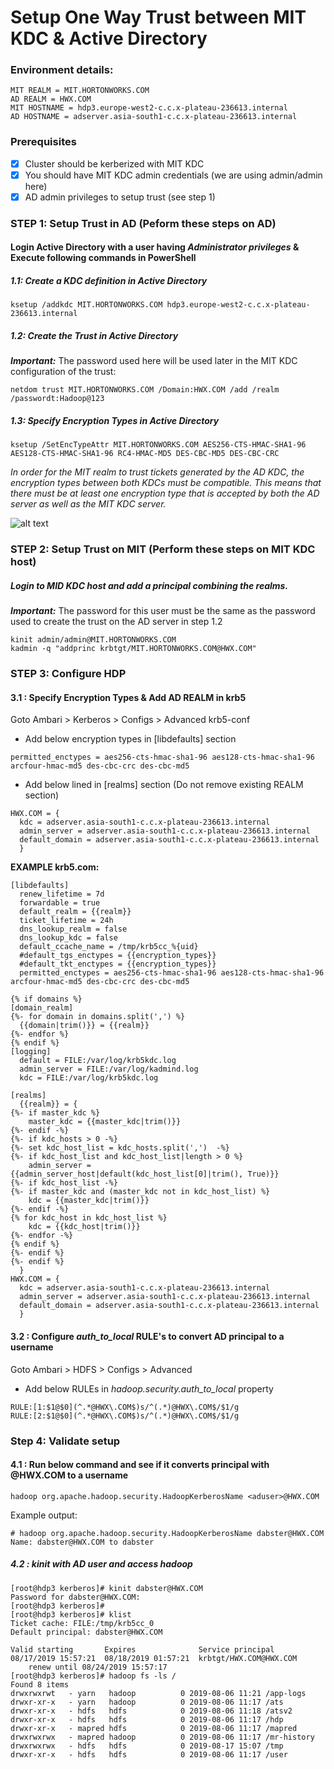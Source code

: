 # Setup One Way Trust between MIT KDC & Active Directory

### Environment details:
```
MIT REALM = MIT.HORTONWORKS.COM
AD REALM = HWX.COM
MIT HOSTNAME = hdp3.europe-west2-c.c.x-plateau-236613.internal
AD HOSTNAME = adserver.asia-south1-c.c.x-plateau-236613.internal
```

### Prerequisites
- [x] Cluster should be kerberized with MIT KDC
- [x] You should have MIT KDC admin credentials (we are using admin/admin here)
- [x] AD admin privileges to setup trust (see step 1)

### STEP 1: Setup Trust in AD (Peform these steps on AD)

#### Login Active Directory with a user having *Administrator privileges* & Execute following commands in PowerShell

 ##### 1.1: Create a KDC definition in Active Directory
```
ksetup /addkdc MIT.HORTONWORKS.COM hdp3.europe-west2-c.c.x-plateau-236613.internal
```

 ##### 1.2: Create the Trust in Active Directory
___Important:___ The password used here will be used later in the MIT KDC configuration of the trust:

```
netdom trust MIT.HORTONWORKS.COM /Domain:HWX.COM /add /realm /passwordt:Hadoop@123
```

 ##### 1.3: Specify Encryption Types in Active Directory
```
ksetup /SetEncTypeAttr MIT.HORTONWORKS.COM AES256-CTS-HMAC-SHA1-96 AES128-CTS-HMAC-SHA1-96 RC4-HMAC-MD5 DES-CBC-MD5 DES-CBC-CRC
```
_In order for the MIT realm to trust tickets generated by the AD KDC, the encryption types between both KDCs must be compatible. This means that there must be at least one encryption type that is accepted by both the AD server as well as the MIT KDC server._


![alt text](https://github.com/dabsterindia/LABs/blob/master/tmp/images/ad_powershell_setup_trust.png)

### STEP 2: Setup Trust on MIT (Perform these steps on MIT KDC host)

##### Login to MID KDC host and add a principal combining the realms.
___Important:___ The password for this user must be the same as the password used to create the trust on the AD server in step 1.2

```
kinit admin/admin@MIT.HORTONWORKS.COM
kadmin -q "addprinc krbtgt/MIT.HORTONWORKS.COM@HWX.COM"
```

### STEP 3: Configure HDP
 #### 3.1 : Specify Encryption Types & Add AD REALM in krb5

Goto Ambari > Kerberos > Configs > Advanced krb5-conf

- Add below encryption types in [libdefaults] section

```
permitted_enctypes = aes256-cts-hmac-sha1-96 aes128-cts-hmac-sha1-96 arcfour-hmac-md5 des-cbc-crc des-cbc-md5
```

- Add below lined in [realms] section (Do not remove existing REALM section)
```
HWX.COM = {
  kdc = adserver.asia-south1-c.c.x-plateau-236613.internal
  admin_server = adserver.asia-south1-c.c.x-plateau-236613.internal
  default_domain = adserver.asia-south1-c.c.x-plateau-236613.internal
  }
```

__EXAMPLE krb5.com:__
```
[libdefaults]
  renew_lifetime = 7d
  forwardable = true
  default_realm = {{realm}}
  ticket_lifetime = 24h
  dns_lookup_realm = false
  dns_lookup_kdc = false
  default_ccache_name = /tmp/krb5cc_%{uid}
  #default_tgs_enctypes = {{encryption_types}}
  #default_tkt_enctypes = {{encryption_types}}
  permitted_enctypes = aes256-cts-hmac-sha1-96 aes128-cts-hmac-sha1-96 arcfour-hmac-md5 des-cbc-crc des-cbc-md5

{% if domains %}
[domain_realm]
{%- for domain in domains.split(',') %}
  {{domain|trim()}} = {{realm}}
{%- endfor %}
{% endif %}
[logging]
  default = FILE:/var/log/krb5kdc.log
  admin_server = FILE:/var/log/kadmind.log
  kdc = FILE:/var/log/krb5kdc.log

[realms]
  {{realm}} = {
{%- if master_kdc %}
    master_kdc = {{master_kdc|trim()}}
{%- endif -%}
{%- if kdc_hosts > 0 -%}
{%- set kdc_host_list = kdc_hosts.split(',')  -%}
{%- if kdc_host_list and kdc_host_list|length > 0 %}
    admin_server = {{admin_server_host|default(kdc_host_list[0]|trim(), True)}}
{%- if kdc_host_list -%}
{%- if master_kdc and (master_kdc not in kdc_host_list) %}
    kdc = {{master_kdc|trim()}}
{%- endif -%}
{% for kdc_host in kdc_host_list %}
    kdc = {{kdc_host|trim()}}
{%- endfor -%}
{% endif %}
{%- endif %}
{%- endif %}
  }
HWX.COM = {
  kdc = adserver.asia-south1-c.c.x-plateau-236613.internal
  admin_server = adserver.asia-south1-c.c.x-plateau-236613.internal
  default_domain = adserver.asia-south1-c.c.x-plateau-236613.internal
  }
```

 #### 3.2 : Configure _auth_to_local_ RULE's to convert AD principal to a username

Goto Ambari > HDFS > Configs > Advanced

- Add below RULEs in _hadoop.security.auth_to_local_ property
```
RULE:[1:$1@$0](^.*@HWX\.COM$)s/^(.*)@HWX\.COM$/$1/g
RULE:[2:$1@$0](^.*@HWX\.COM$)s/^(.*)@HWX\.COM$/$1/g
```
### Step 4: Validate setup

 #### 4.1 : Run below command and see if it converts principal with @HWX.COM to a username
```
hadoop org.apache.hadoop.security.HadoopKerberosName <aduser>@HWX.COM
```

Example output:
```
# hadoop org.apache.hadoop.security.HadoopKerberosName dabster@HWX.COM
Name: dabster@HWX.COM to dabster
```
 ##### 4.2 : kinit with AD user and access hadoop
```
[root@hdp3 kerberos]# kinit dabster@HWX.COM
Password for dabster@HWX.COM:
[root@hdp3 kerberos]#
[root@hdp3 kerberos]# klist
Ticket cache: FILE:/tmp/krb5cc_0
Default principal: dabster@HWX.COM

Valid starting       Expires              Service principal
08/17/2019 15:57:21  08/18/2019 01:57:21  krbtgt/HWX.COM@HWX.COM
	renew until 08/24/2019 15:57:17
[root@hdp3 kerberos]# hadoop fs -ls /
Found 8 items
drwxrwxrwt   - yarn   hadoop          0 2019-08-06 11:21 /app-logs
drwxr-xr-x   - yarn   hadoop          0 2019-08-06 11:17 /ats
drwxr-xr-x   - hdfs   hdfs            0 2019-08-06 11:18 /atsv2
drwxr-xr-x   - hdfs   hdfs            0 2019-08-06 11:17 /hdp
drwxr-xr-x   - mapred hdfs            0 2019-08-06 11:17 /mapred
drwxrwxrwx   - mapred hadoop          0 2019-08-06 11:17 /mr-history
drwxrwxrwx   - hdfs   hdfs            0 2019-08-17 15:07 /tmp
drwxr-xr-x   - hdfs   hdfs            0 2019-08-06 11:17 /user
```

